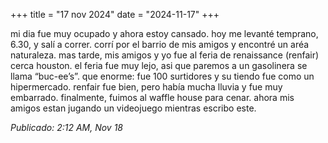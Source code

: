 +++
title = "17 nov 2024"
date = "2024-11-17"
+++

mi dia fue muy ocupado y ahora estoy cansado.
hoy me levanté temprano, 6.30, y salí a correr. corrí por el barrio de mis amigos y encontré un aréa naturaleza.
mas tarde, mis amigos y yo fue al feria de renaissance (renfair) cerca houston. el feria fue muy lejo, asi que paremos a un gasolinera se llama “buc-ee’s”. que enorme: fue 100 surtidores y su tiendo fue como un hipermercado. renfair fue bien, pero había mucha lluvia y fue muy embarrado.
finalmente, fuimos al waffle house para cenar. ahora mis amigos estan jugando un videojuego mientras escribo este.

*Publicado: 2:12 AM, Nov 18*